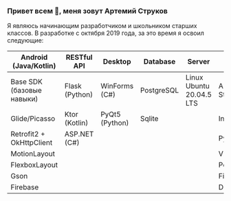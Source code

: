 ### Привет всем 👋, меня зовут Артемий Струков

Я являюсь начинающим разработчиком и школьником старших классов. В разработке с октября 2019 года, за это время я освоил следующие:

| Android (Java/Kotlin)      | RESTful API    | Desktop        | Database    | Server                     | Soft                      |
| -------------------------- | -------------- | -------------- | ----------- | -------------------------- | ------------------------- |
| Base SDK (базовые навыки)  | Flask (Python) | WinForms (C#)  | PostgreSQL  | Linux Ubuntu 20.04.5 LTS   | Android Studio            |
| Glide/Picasso              | Ktor (Kotlin)  | PyQt5 (Python) | Sqlite      |                            | IntelliJ IDEA             |
| Retrofit2 + OkHttpClient   | ASP.NET (C#)   |                |             |                            | PyCharm                   |
| MotionLayout               |                |                |             |                            | VisualStudio              |
| FlexboxLayout              |                |                |             |                            | Postman                   |
| Gson                       |                |                |             |                            | Figma                     |
| Firebase                   |                |                |             |                            | Dbeaver                   |
